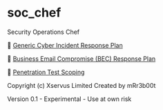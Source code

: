 # soc_chef
Security Operations Chef

🔐 [Generic Cyber Incident Response Plan](https://mr-r3b00t.github.io/soc_chef/processes/ir/generic_incident_response.html)

📧 [Business Email Compromise (BEC) Response Plan](https://mr-r3b00t.github.io/soc_chef/processes/ir/bec.html)

🔐 [Penetration Test Scoping](https://mr-r3b00t.github.io/soc_chef/processes/assuance/pentest_scoping.html)

Copyright (c) Xservus Limited
Created by mRr3b00t

Version 0.1 - Experimental - Use at own risk
